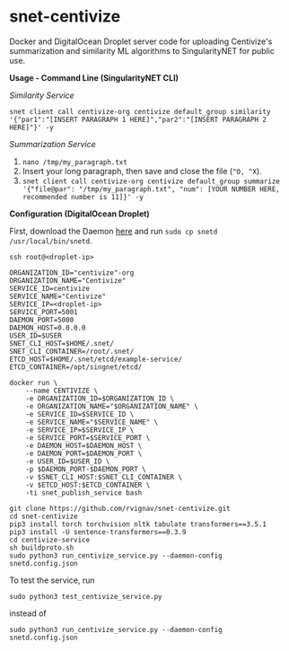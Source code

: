 # snet-centivize

Docker and DigitalOcean Droplet server code for uploading Centivize's summarization and similarity ML algorithms to SingularityNET for public use.

**Usage - Command Line (SingularityNET CLI)**

_Similarity Service_

`snet client call centivize-org centivize default_group similarity '{"par1":"[INSERT PARAGRAPH 1 HERE]","par2":"[INSERT PARAGRAPH 2 HERE]"}' -y`

_Summarization Service_

1. `nano /tmp/my_paragraph.txt`
2. Insert your long paragraph, then save and close the file (`^O, ^X`).
3. `snet client call centivize-org centivize default_group summarize '{"file@par": "/tmp/my_paragraph.txt", "num": [YOUR NUMBER HERE, recommended number is 11]}' -y`

**Configuration (DigitalOcean Droplet)**

First, download the Daemon [here](https://github.com/singnet/snet-daemon/releases/tag/v4.0.0) and run `sudo cp snetd /usr/local/bin/snetd`.

    ssh root@<droplet-ip>

    ORGANIZATION_ID="centivize"-org
    ORGANIZATION_NAME="Centivize"
    SERVICE_ID=centivize
    SERVICE_NAME="Centivize"
    SERVICE_IP=<droplet-ip>
    SERVICE_PORT=5001
    DAEMON_PORT=5000
    DAEMON_HOST=0.0.0.0
    USER_ID=$USER
    SNET_CLI_HOST=$HOME/.snet/
    SNET_CLI_CONTAINER=/root/.snet/
    ETCD_HOST=$HOME/.snet/etcd/example-service/
    ETCD_CONTAINER=/opt/singnet/etcd/

    docker run \
        --name CENTIVIZE \
        -e ORGANIZATION_ID=$ORGANIZATION_ID \
        -e ORGANIZATION_NAME="$ORGANIZATION_NAME" \
        -e SERVICE_ID=$SERVICE_ID \
        -e SERVICE_NAME="$SERVICE_NAME" \
        -e SERVICE_IP=$SERVICE_IP \
        -e SERVICE_PORT=$SERVICE_PORT \
        -e DAEMON_HOST=$DAEMON_HOST \
        -e DAEMON_PORT=$DAEMON_PORT \
        -e USER_ID=$USER_ID \
        -p $DAEMON_PORT-$DAEMON_PORT \
        -v $SNET_CLI_HOST:$SNET_CLI_CONTAINER \
        -v $ETCD_HOST:$ETCD_CONTAINER \
        -ti snet_publish_service bash

    git clone https://github.com/rvignav/snet-centivize.git
    cd snet-centivize
    pip3 install torch torchvision nltk tabulate transformers==3.5.1
    pip3 install -U sentence-transformers==0.3.9
    cd centivize-service
    sh buildproto.sh
    sudo python3 run_centivize_service.py --daemon-config snetd.config.json

To test the service, run

    sudo python3 test_centivize_service.py

instead of

    sudo python3 run_centivize_service.py --daemon-config snetd.config.json

